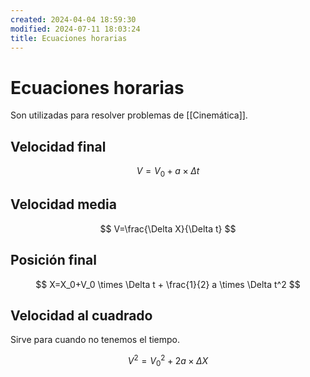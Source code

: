 ```yaml
---
created: 2024-04-04 18:59:30
modified: 2024-07-11 18:03:24
title: Ecuaciones horarias
---
```


# Ecuaciones horarias

Son utilizadas para resolver problemas de [[Cinemática]].

## Velocidad final

$$
V=V_0+a \times \Delta t
$$

## Velocidad media

$$
V=\frac{\Delta X}{\Delta t}
$$

## Posición final

$$
X=X_0+V_0 \times \Delta t + \frac{1}{2} a \times \Delta t^2
$$

## Velocidad al cuadrado

Sirve para cuando no tenemos el tiempo.

$$
V^2=V^2_0 + 2a \times \Delta X
$$
